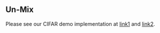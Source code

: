 ## Un-Mix 

Please see our CIFAR demo implementation at [link1](https://github.com/szq0214/Un-Mix/blob/master/unmix_c10.py) and [link2](https://github.com/szq0214/Un-Mix/blob/master/unmix_c100.py).